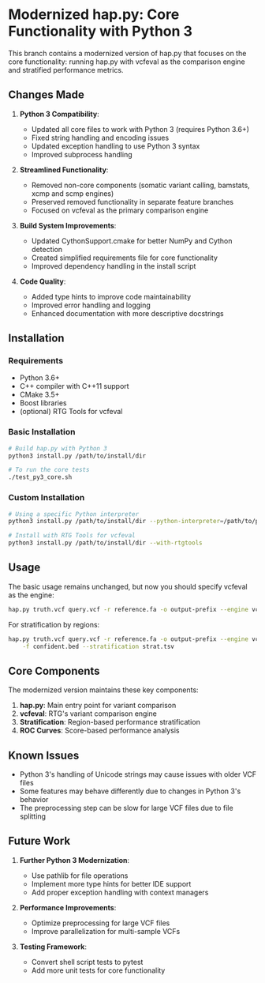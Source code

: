 # Modernized hap.py: Core Functionality with Python 3

This branch contains a modernized version of hap.py that focuses on the core functionality:
running hap.py with vcfeval as the comparison engine and stratified performance metrics.

## Changes Made

1. **Python 3 Compatibility**:
   - Updated all core files to work with Python 3 (requires Python 3.6+)
   - Fixed string handling and encoding issues
   - Updated exception handling to use Python 3 syntax
   - Improved subprocess handling

2. **Streamlined Functionality**:
   - Removed non-core components (somatic variant calling, bamstats, xcmp and scmp engines)
   - Preserved removed functionality in separate feature branches
   - Focused on vcfeval as the primary comparison engine

3. **Build System Improvements**:
   - Updated CythonSupport.cmake for better NumPy and Cython detection
   - Created simplified requirements file for core functionality
   - Improved dependency handling in the install script

4. **Code Quality**:
   - Added type hints to improve code maintainability
   - Improved error handling and logging
   - Enhanced documentation with more descriptive docstrings

## Installation

### Requirements

- Python 3.6+
- C++ compiler with C++11 support
- CMake 3.5+
- Boost libraries
- (optional) RTG Tools for vcfeval

### Basic Installation

```bash
# Build hap.py with Python 3
python3 install.py /path/to/install/dir

# To run the core tests
./test_py3_core.sh
```

### Custom Installation

```bash
# Using a specific Python interpreter
python3 install.py /path/to/install/dir --python-interpreter=/path/to/python3

# Install with RTG Tools for vcfeval
python3 install.py /path/to/install/dir --with-rtgtools
```

## Usage

The basic usage remains unchanged, but now you should specify vcfeval as the engine:

```bash
hap.py truth.vcf query.vcf -r reference.fa -o output-prefix --engine vcfeval
```

For stratification by regions:

```bash
hap.py truth.vcf query.vcf -r reference.fa -o output-prefix --engine vcfeval \
    -f confident.bed --stratification strat.tsv
```

## Core Components

The modernized version maintains these key components:

1. **hap.py**: Main entry point for variant comparison
2. **vcfeval**: RTG's variant comparison engine
3. **Stratification**: Region-based performance stratification
4. **ROC Curves**: Score-based performance analysis

## Known Issues

- Python 3's handling of Unicode strings may cause issues with older VCF files
- Some features may behave differently due to changes in Python 3's behavior
- The preprocessing step can be slow for large VCF files due to file splitting

## Future Work

1. **Further Python 3 Modernization**:
   - Use pathlib for file operations
   - Implement more type hints for better IDE support
   - Add proper exception handling with context managers

2. **Performance Improvements**:
   - Optimize preprocessing for large VCF files
   - Improve parallelization for multi-sample VCFs

3. **Testing Framework**:
   - Convert shell script tests to pytest
   - Add more unit tests for core functionality
